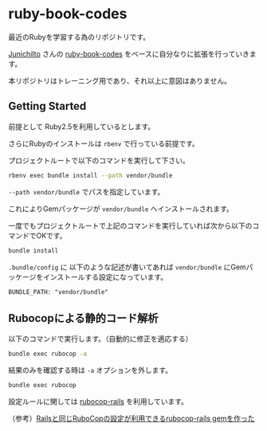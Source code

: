 # ruby-book-codes

最近のRubyを学習する為のリポジトリです。

[JunichiIto](https://github.com/JunichiIto) さんの [ruby-book-codes](https://github.com/JunichiIto/ruby-book-codes) をベースに自分なりに拡張を行っていきます。

本リポジトリはトレーニング用であり、それ以上に意図はありません。

## Getting Started

前提として Ruby2.5を利用しているとします。

さらにRubyのインストールは `rbenv` で行っている前提です。

プロジェクトルートで以下のコマンドを実行して下さい。

```bash
rbenv exec bundle install --path vendor/bundle
```

`--path vendor/bundle` でパスを指定しています。

これによりGemパッケージが `vendor/bundle` へインストールされます。

一度でもプロジェクトルートで上記のコマンドを実行していれば次から以下のコマンドでOKです。

```bash
bundle install
```

`.bundle/config` に 以下のような記述が書いてあれば `vendor/bundle` にGemパッケージをインストールする設定になっています。

```text
BUNDLE_PATH: "vendor/bundle"
```

## Rubocopによる静的コード解析

以下のコマンドで実行します。（自動的に修正を適応する）

```bash
bundle exec rubocop -a
```

結果のみを確認する時は `-a` オプションを外します。

```bash
bundle exec rubocop
```

設定ルールに関しては [rubocop-rails](https://github.com/toshimaru/rubocop-rails) を利用しています。

（参考）[Railsと同じRuboCopの設定が利用できるrubocop-rails gemを作った](http://blog.toshimaru.net/rubocop-rails/)
